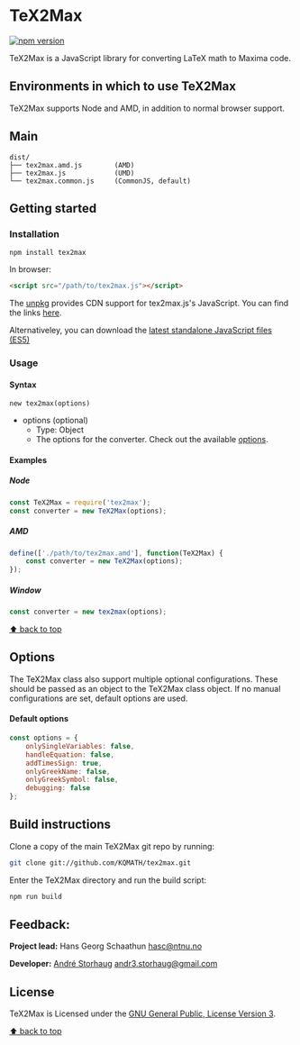 # TeX2Max
[![npm version](http://img.shields.io/npm/v/tex2max.svg?style=flat)](https://npmjs.org/package/tex2max "View this project on npm")

TeX2Max is a JavaScript library for converting LaTeX math to Maxima code.

## Environments in which to use TeX2Max
TeX2Max supports Node and AMD, in addition to normal browser support.

## Main
```text
dist/
├── tex2max.amd.js        (AMD)
├── tex2max.js            (UMD)
└── tex2max.common.js     (CommonJS, default)
```

## Getting started

### Installation

```shell
npm install tex2max
```

In browser:

```html
<script src="/path/to/tex2max.js"></script>
```

The [unpkg](https://unpkg.com) provides CDN support for tex2max.js's JavaScript. You can find the links [here](https://unpkg.com/tex2max).

Alternativeley, you can download the [latest standalone JavaScript files (ES5)](https://github.com/KQMATH/tex2max/releases/latest)

### Usage
#### Syntax
```
new tex2max(options)
```
* options (optional)
  * Type: Object
  * The options for the converter. Check out the available [options](#options).

#### Examples
##### Node
```js
const TeX2Max = require('tex2max');
const converter = new TeX2Max(options);
```

##### AMD
```js
define(['./path/to/tex2max.amd'], function(TeX2Max) {
    const converter = new TeX2Max(options);
});
```

##### Window
```js
const converter = new tex2max(options);
```
[⬆ back to top](#tex2max)

## Options
The TeX2Max class also support multiple optional configurations. These should be passed as an object to the TeX2Max class object.
If no manual configurations are set, default options are used.
#### Default options
```js
const options = {
    onlySingleVariables: false,
    handleEquation: false,
    addTimesSign: true,
    onlyGreekName: false,
    onlyGreekSymbol: false,
    debugging: false
};
```

## Build instructions

Clone a copy of the main TeX2Max git repo by running:

```bash
git clone git://github.com/KQMATH/tex2max.git
```

Enter the TeX2Max directory and run the build script:
```bash
npm run build
```

## Feedback:
**Project lead:** Hans Georg Schaathun <hasc@ntnu.no>

**Developer:** [André Storhaug](https://github.com/andstor) <andr3.storhaug@gmail.com>

## License
TeX2Max is Licensed under the [GNU General Public, License Version 3](https://github.com/KQMATH/tex2max/blob/master/LICENSE).

[⬆ back to top](#tex2max)
